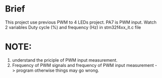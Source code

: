 # Brief
This project use previous PWM to 4 LEDs project. 
PA7 is PWM input.
Watch 2 variables Duty cycle (%) and frequency (Hz) in stm32f4xx_it.c file
# NOTE:
1. understand the priciple of PWM input measurement.
2. Frequency of PWM signals and frequency of PWM input measurement -> program otherwise things may go wrong.


